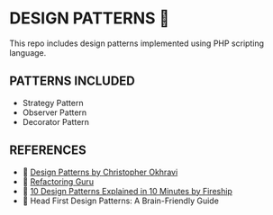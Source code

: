 # DESIGN PATTERNS 🧩

This repo includes design patterns implemented using PHP scripting language.

## PATTERNS INCLUDED

- Strategy Pattern
- Observer Pattern
- Decorator Pattern

## REFERENCES

- 🔗 [Design Patterns by Christopher Okhravi](https://www.youtube.com/playlist?list=PLrhzvIcii6GNjpARdnO4ueTUAVR9eMBpc)
- 🔗 [Refactoring Guru](https://refactoring.guru/)
- 🔗 [10 Design Patterns Explained in 10 Minutes by Fireship](https://www.youtube.com/watch?v=tv-_1er1mWI)
- 📖 Head First Design Patterns: A Brain-Friendly Guide
